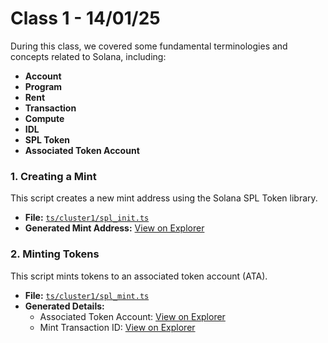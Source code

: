 # Class 1 - 14/01/25

During this class, we covered some fundamental terminologies and concepts related to Solana, including:
- **Account**
- **Program**
- **Rent**
- **Transaction**
- **Compute**
- **IDL**
- **SPL Token**
- **Associated Token Account**

### 1. Creating a Mint

This script creates a new mint address using the Solana SPL Token library.

- **File:** [`ts/cluster1/spl_init.ts`](https://github.com/solana-turbin3/Q1_25_Builder_shivendram16053/blob/main/solana-starter/ts/cluster1/spl_init.ts)  
- **Generated Mint Address:** [View on Explorer](https://explorer.solana.com/address/DZQJdB2Kk8JkvfctRRGyC6zeqEWHzzEin5ULXZ7G8h9S?cluster=devnet)

### 2. Minting Tokens

This script mints tokens to an associated token account (ATA).

- **File:** [`ts/cluster1/spl_mint.ts`](https://github.com/solana-turbin3/Q1_25_Builder_shivendram16053/blob/main/solana-starter/ts/cluster1/spl_mint.ts) 
- **Generated Details:** 
  - Associated Token Account: [View on Explorer](https://explorer.solana.com/tx/Fivu1BDFoirZkk5FKVxXBiGLufQSpes7SMSmxQamANjZ4PLdThvNepSea96ZFeMb6LLG9JpUUwBriuNgfwps6NP?cluster=devnet)
  - Mint Transaction ID: [View on Explorer](https://explorer.solana.com/tx/5u4nuhRwXov6whWNsGawi7vWcQphgpRfrYRTcMKsgd47sYAAhsRGBGWhUJwT5FG7o6k3q7fvS5RSTCrwgNh1HQCB?cluster=devnet)
